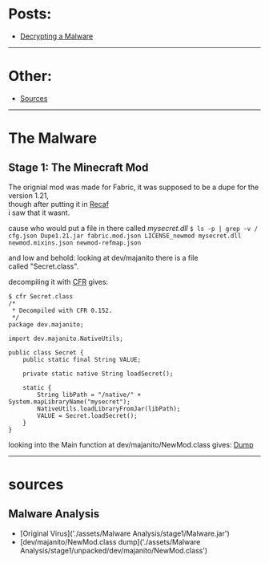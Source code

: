 
# Posts: 

 - [Decrypting a Malware](#the-malware)

---

# Other:
 - [Sources](#sources)
---
# The Malware
## Stage 1: The Minecraft Mod

The orignial mod was made for Fabric, it was supposed to be a dupe for the version 1.21,  
though after putting it in [Recaf](https://github.com/Col-E/Recaf)  
i saw that it wasnt.

cause who would put a file in there called *mysecret.dll*
`
$ ls -p | grep -v /
cfg.json
Dupe1.21.jar
fabric.mod.json
LICENSE_newmod
mysecret.dll
newmod.mixins.json
newmod-refmap.json
`

and low and behold: looking at dev/majanito there is a file  
called "Secret.class".

decompiling it with [CFR](https://www.benf.org/other/cfr/) gives:
```
$ cfr Secret.class 
/*
 * Decompiled with CFR 0.152.
 */
package dev.majanito;

import dev.majanito.NativeUtils;

public class Secret {
    public static final String VALUE;

    private static native String loadSecret();

    static {
        String libPath = "/native/" + System.mapLibraryName("mysecret");
        NativeUtils.loadLibraryFromJar(libPath);
        VALUE = Secret.loadSecret();
    }
}
```

looking into the Main function at dev/majanito/NewMod.class gives:
[Dump](#sources)

---

# sources
## Malware Analysis
 - [Original Virus]('./assets/Malware Analysis/stage1/Malware.jar')
 - [dev/majanito/NewMod.class dump]('./assets/Malware Analysis/stage1/unpacked/dev/majanito/NewMod.class')
